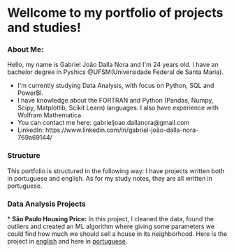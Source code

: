 <h1>Wellcome to my portfolio of projects and studies!</h1> 

<h3>About Me:</h3>
Hello, my name is Gabriel João Dalla Nora and I'm 24 years old. I have an bachelor degree in Pyshics @UFSM(Universidade Federal de Santa Maria).

<ul>
  <li> I'm currently studying Data Analysis, with focus on Python, SQL and PowerBI. </li>
  <li> I have knowledge about the FORTRAN and Python (Pandas, Numpy, Scipy, Matplotlib, Scikit Learn) languages. I also have experience with Wolfram Mathematica.</li>
  <li> You can contact me here: gabrieljoao.dallanora@gmail.com </li>
  <li> LinkedIn: https://www.linkedin.com/in/gabriel-joão-dalla-nora-769a69144/ </li>
</ul>

<h3>
Structure
</h3>

This portfolio is structured in the following way: I have projects written both in portuguese and english. As for my study notes, they are all written in portuguese.

<h3>Data Analysis Projects</h3>
* <b>São Paulo Housing Price:</b> In this project, I cleaned the data, found the outliers and created an ML algorithm where giving some parameters we could find how much we should sell a house in its neighborhood. Here is the project in  <a href=https://github.com/GabrielJDN/Projetos-Projects/blob/main/English/São%20Paulo%20housing%20prices/Final%20Project.ipynb>english</a> and here in <a href=https://github.com/GabrielJDN/Projetos-Projects/blob/main/Português/Previsão%20de%20preço%20de%20imóveis%20em%20São%20Paulo/Projeto_Final_Portugues.ipynb>portuguese</a>.

<!---
GabrielJDN/GabrielJDN is a ✨ special ✨ repository because its `README.md` (this file) appears on your GitHub profile.
You can click the Preview link to take a look at your changes.
--->
